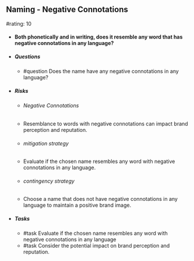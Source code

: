 ## Naming - Negative Connotations
#rating: 10
- #### Both phonetically and in writing, does it resemble any word that has negative connotations in any language?
- ##### Questions
  - #question Does the name have any negative connotations in any language?
- ##### Risks

  - ###### Negative Connotations
  - Resemblance to words with negative connotations can impact brand perception and reputation.
  - ###### mitigation strategy
  - Evaluate if the chosen name resembles any word with negative connotations in any language.
  - ###### contingency strategy
  - Choose a name that does not have negative connotations in any language to maintain a positive brand image.
- ##### Tasks
  - #task Evaluate if the chosen name resembles any word with negative connotations in any language
  - #task  Consider the potential impact on brand perception and reputation.


